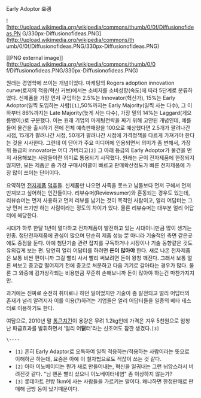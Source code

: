 Early Adoptor <del>호갱</del>  

![http://upload.wikimedia.org/wikipedia/commons/thumb/0/0f/Diffusionofideas.PN
G/330px-Diffusionofideas.PNG](http://upload.wikimedia.org/wikipedia/commons/th
umb/0/0f/Diffusionofideas.PNG/330px-Diffusionofideas.PNG)

[[PNG external image]](http://upload.wikimedia.org/wikipedia/commons/thumb/0/0
f/Diffusionofideas.PNG/330px-Diffusionofideas.PNG)

  
원래는 경영학에 쓰이는 개념이었다. 마케팅의 Rogers adoption innovation curve(로저의 적응/혁신 커브)에서는
소비자를 소비성향(속도)에 따라 5단계로 분류하였다. 신제품을 가장 먼저 구입하는 2.5%는 Innovator(혁신가), 15%는 Early
Adoptor(일찍 도입하는 사람)`[1]`,50%까지는 Early Majority(일찍 사는 다수), 그 이하부터 86%까지는 Late
Majority(늦게 사는 다수), 가장 밑의 14%는 Laggard(게으름뱅이;)로 구분했다. 이는 원래 기업의 마케팅전략을 짜기 위해
고안된 개념인데, 예를 들어 물건을 출시하기 전에 전체 예측판매량을 100으로 예상했다면 2.5개가 팔려나간 시점, 15개가 팔려나간 시점,
50개가 팔려나간 시점에 가격정책을 다르게 가져가야 한다는 것을 시사한다. 그런데 이 단어가 주요 미디어에 인용되면서 의미가 좀 변해서,
가장 위 등급의 innovator는 어디 가버리고`[2]` 그 아래 등급의 Early Adoptor가 물건을 먼저 사용해보는 사람들이란
의미로 통용되기 시작했다. 원래는 굳이 전자제품에 한정되지 않지만, 모든 제품군 중 가장 구매사이클이 빠르고 판매확산정도가 빠른 전자제품에
가장 많이 쓰이는 단어이다.

요약하면 [전자제품](%EC%A0%84%EC%9E%90%EC%A0%9C%ED%92%88.md)
[덕후](%EB%8D%95%ED%9B%84.md)들. 신제품만 나오면 사족을 못쓰고 남들보다 먼저 구해서 먼저 만져보고 싶어하는
인간들이다. 리뷰슈머(Reviewsumer)와 혼동되는 경우도 있는데, 리뷰슈머는 먼저 사용하고 먼저 리뷰를 남기는 것이 목적인 사람이고,
얼리 어답터는 그냥 먼저 쓰기만 하는 사람이라는 정도의 차이가 있다. 물론 리뷰슈머는 대부분 얼리 어답터에 해당한다.

시대가 하루 한달 1년이 멀다하고 전자제품이 발전하고 있는 시대이니만큼 많이 생기는 인종. 첨단전자제품에 관심이 많으며 단순히 제품 성능 뿐
아니라 기술적인 측면 같은곳에도 중점을 둔다. 아예 첨단기술 관련 잡지를 구독하거나 시장이나 기술 동향같은 것도 유의깊게 보는 편. 당연히
얼리 어답터를 하려면 **돈이 많아야** 한다. 새로 나온 전자제품은 보통 비싼 편이니까 그걸 빨리 사서 빨리 써보려면 돈이 왕창 깨진다.
그래서 보통 얼른 써보고 중고값 떨어지기 전에 중고로 처분하고 다음 기기로 갈아타는 경우가 많다. 물론 그 와중에 감가상각되는 비용만큼
꾸준히 손해보니까 돈이 많아야 하는건 마찬가지지만.

과거에는 진짜로 순전히 취미로나 하던 일이었지만 기술이 좀 발전되고 얼리 어답터의 존재가 널리 알려지자 이를 이용(?)하려는 기업들은 얼리
어답터들을 일종의 베타 테스터로 이용하기도 한다.

여담으로, 2010년 말 [통큰치킨](%ED%86%B5%ED%81%B0%EC%B9%98%ED%82%A8.md)이 용량은 무려
1.2kg인데 가격은 겨우 5천원으로 엄청난 파급효과를 발휘하면서 '얼리 어**닭**터'라는 신조어도 잠깐 생겼다.`[3]`

`\----`

  * `[1]` 흔히 Early Adaptor로 오독하여 일찍 적응하는/적용하는 사람이라는 뜻으로 이해하곤 하는데, 요즘은 아예 이 철자법으로도 적잖이 쓰는 것 같다.
  * `[2]` 아마 이노베이터는 뭔가 새로 만들어내는, 혁신을 일궈내는 그런 뉘앙스라서 버려진것 같다. "님 핸폰 빨리 샀으니 이노베이터네염" 좀 이상하지 않는가?
  * `[3]` 롯데마트 전방 1km에 사는 사람들을 가르키는 말이다. 왜냐하면 한정판매로 판매해 금방 동이 났기때문이다.

